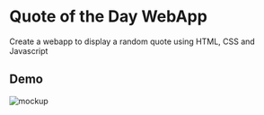 # Quote of the Day WebApp

Create a webapp to display a random quote using HTML, CSS and Javascript

## Demo

<img alt="mockup" src="demo.gif">

